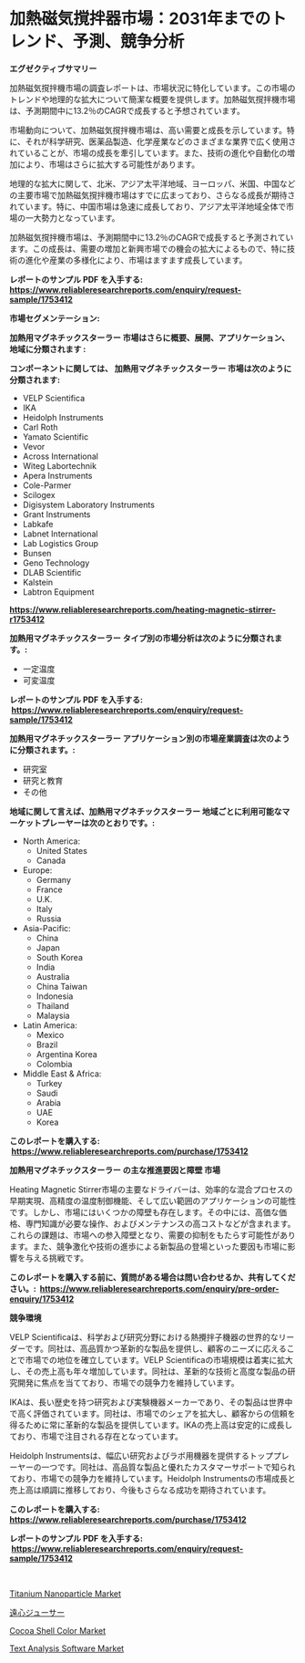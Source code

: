 <p><h1>加熱磁気撹拌器市場：2031年までのトレンド、予測、競争分析</h1></p><p><strong>エグゼクティブサマリー</strong></p>
<p><p>加熱磁気撹拌機市場の調査レポートは、市場状況に特化しています。この市場のトレンドや地理的な拡大について簡潔な概要を提供します。加熱磁気撹拌機市場は、予測期間中に13.2％のCAGRで成長すると予想されています。</p><p>市場動向について、加熱磁気撹拌機市場は、高い需要と成長を示しています。特に、それが科学研究、医薬品製造、化学産業などのさまざまな業界で広く使用されていることが、市場の成長を牽引しています。また、技術の進化や自動化の増加により、市場はさらに拡大する可能性があります。</p><p>地理的な拡大に関して、北米、アジア太平洋地域、ヨーロッパ、米国、中国などの主要市場で加熱磁気撹拌機市場はすでに広まっており、さらなる成長が期待されています。特に、中国市場は急速に成長しており、アジア太平洋地域全体で市場の一大勢力となっています。</p><p>加熱磁気撹拌機市場は、予測期間中に13.2％のCAGRで成長すると予測されています。この成長は、需要の増加と新興市場での機会の拡大によるもので、特に技術の進化や産業の多様化により、市場はますます成長しています。</p></p>
<p><strong>レポートのサンプル PDF を入手する: <a href="https://www.reliableresearchreports.com/enquiry/request-sample/1753412">https://www.reliableresearchreports.com/enquiry/request-sample/1753412</a></strong></p>
<p><strong>市場セグメンテーション:</strong></p>
<p><strong> 加熱用マグネチックスターラー 市場はさらに概要、展開、アプリケーション、地域に分類されます :</strong></p>
<p><strong>コンポーネントに関しては、 加熱用マグネチックスターラー 市場は次のように分類されます: &nbsp;</strong></p>
<p><ul><li>VELP Scientifica</li><li>IKA</li><li>Heidolph Instruments</li><li>Carl Roth</li><li>Yamato Scientific</li><li>Vevor</li><li>Across International</li><li>Witeg Labortechnik</li><li>Apera Instruments</li><li>Cole-Parmer</li><li>Scilogex</li><li>Digisystem Laboratory Instruments</li><li>Grant Instruments</li><li>Labkafe</li><li>Labnet International</li><li>Lab Logistics Group</li><li>Bunsen</li><li>Geno Technology</li><li>DLAB Scientific</li><li>Kalstein</li><li>Labtron Equipment</li></ul></p>
<p><strong><a href="https://www.reliableresearchreports.com/heating-magnetic-stirrer-r1753412">https://www.reliableresearchreports.com/heating-magnetic-stirrer-r1753412</a></strong></p>
<p><strong> 加熱用マグネチックスターラー タイプ別の市場分析は次のように分類されます。:</strong></p>
<p><ul><li>一定温度</li><li>可変温度</li></ul></p>
<p><strong>レポートのサンプル PDF を入手する: &nbsp;<a href="https://www.reliableresearchreports.com/enquiry/request-sample/1753412">https://www.reliableresearchreports.com/enquiry/request-sample/1753412</a></strong></p>
<p><strong> 加熱用マグネチックスターラー アプリケーション別の市場産業調査は次のように分類されます。:</strong></p>
<p><ul><li>研究室</li><li>研究と教育</li><li>その他</li></ul></p>
<p><strong>地域に関して言えば、加熱用マグネチックスターラー 地域ごとに利用可能なマーケットプレーヤーは次のとおりです。:</strong></p>
<p><ul>
    <li>
        North America:
        <ul>
            <li>United States</li>
            <li>Canada</li>
        </ul>
    </li>
    <li>
        Europe:
        <ul>
            <li>Germany</li>
            <li>France</li>
            <li>U.K.</li>
            <li>Italy</li>
            <li>Russia</li>
        </ul>
    </li>
    <li>
        Asia-Pacific:
        <ul>
            <li>China</li>
            <li>Japan</li>
            <li>South Korea</li>
            <li>India</li>
            <li>Australia</li>
            <li>China Taiwan</li>
            <li>Indonesia</li>
            <li>Thailand</li>
            <li>Malaysia</li>
        </ul>
    </li>
    <li>
        Latin America:
        <ul>
            <li>Mexico</li>
            <li>Brazil</li>
            <li>Argentina Korea</li>
            <li>Colombia</li>
        </ul>
    </li>
    <li>
        Middle East & Africa:
        <ul>
            <li>Turkey</li>
            <li>Saudi</li>
            <li>Arabia</li>
            <li>UAE</li>
            <li>Korea</li>
        </ul>
    </li>
    </ul></p>
<p><strong>このレポートを購入する: &nbsp;<a href="https://www.reliableresearchreports.com/purchase/1753412">https://www.reliableresearchreports.com/purchase/1753412</a></strong></p>
<p><strong>加熱用マグネチックスターラー の主な推進要因と障壁 市場</strong></p>
<p><p>Heating Magnetic Stirrer市場の主要なドライバーは、効率的な混合プロセスの早期実現、高精度の温度制御機能、そして広い範囲のアプリケーションの可能性です。しかし、市場にはいくつかの障壁も存在します。その中には、高価な価格、専門知識が必要な操作、およびメンテナンスの高コストなどが含まれます。これらの課題は、市場への参入障壁となり、需要の抑制をもたらす可能性があります。また、競争激化や技術の進歩による新製品の登場といった要因も市場に影響を与える挑戦です。</p></p>
<p><strong>このレポートを購入する前に、質問がある場合は問い合わせるか、共有してください。:&nbsp; <a href="https://www.reliableresearchreports.com/enquiry/pre-order-enquiry/1753412">https://www.reliableresearchreports.com/enquiry/pre-order-enquiry/1753412</a></strong></p>
<p><strong>競争環境</strong></p>
<p><p>VELP Scientificaは、科学および研究分野における熱攪拌子機器の世界的なリーダーです。同社は、高品質かつ革新的な製品を提供し、顧客のニーズに応えることで市場での地位を確立しています。VELP Scientificaの市場規模は着実に拡大し、その売上高も年々増加しています。同社は、革新的な技術と高度な製品の研究開発に焦点を当てており、市場での競争力を維持しています。</p><p>IKAは、長い歴史を持つ研究および実験機器メーカーであり、その製品は世界中で高く評価されています。同社は、市場でのシェアを拡大し、顧客からの信頼を得るために常に革新的な製品を提供しています。IKAの売上高は安定的に成長しており、市場で注目される存在となっています。</p><p>Heidolph Instrumentsは、幅広い研究およびラボ用機器を提供するトッププレーヤーの一つです。同社は、高品質な製品と優れたカスタマーサポートで知られており、市場での競争力を維持しています。Heidolph Instrumentsの市場成長と売上高は順調に推移しており、今後もさらなる成功を期待されています。</p></p>
<p><strong>このレポートを購入する: &nbsp; <a href="https://www.reliableresearchreports.com/purchase/1753412">https://www.reliableresearchreports.com/purchase/1753412</a></strong></p>
<p><strong>レポートのサンプル PDF を入手する: &nbsp;<a href="https://www.reliableresearchreports.com/enquiry/request-sample/1753412">https://www.reliableresearchreports.com/enquiry/request-sample/1753412</a></strong><strong></strong></p>
<p>&nbsp;</p>
<p><p><a href="https://www.linkedin.com/pulse/titanium-nanoparticle-market-offers-provide-insightful-vz71e?trackingId=vO3v6clMC7EGuCZ5VbaG8g%3D%3D">Titanium Nanoparticle Market</a></p><p><a href="https://github.com/zoetazuur/Market-Research-Report-List-1/blob/main/705149725586.md">遠心ジューサー</a></p><p><a href="https://www.linkedin.com/pulse/cocoa-shell-color-market-size-growth-segmentation-regional-country-mt9le?trackingId=zSjDNz9xaHGAm3Hc8YBGbA%3D%3D">Cocoa Shell Color Market</a></p><p><a href="https://github.com/biheemgalvinlouises6hokrh3h/Market-Research-Report-List-2/blob/main/text-analysis-software-market.md">Text Analysis Software Market</a></p></p>